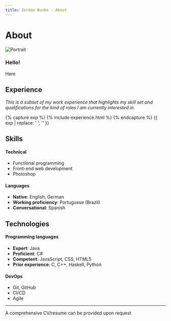 ```yaml
---
title: Jordan Bunke - About
---
```

# About

<img src="{{ site.baseurl }}/assets/img/portrait.png" alt="Portrait" class="portrait">

<!-- TODO -->
### Hello!

Here

## Experience

*This is a subset of my work experience that highlights my skill set and qualifications for the kind of roles I am currently interested in.*

{% capture exp %}
{% include experience.html %}
{% endcapture %}
{{ exp | replace: '    ', '' }}

## Skills

#### Technical
* Functional programming
* Front-end web development
* Photoshop

#### Languages
* **Native**: English, German
* **Working proficiency**: Portuguese (Brazil)
* **Conversational**: Spanish

## Technologies

#### Programming languages
* **Expert**: Java
* **Proficient**: C#
* **Competent**: JavaScript, CSS, HTML5
* **Prior experience**: C, C++, Haskell, Python

#### DevOps
* Git, GitHub
* CI/CD
* Agile

---

A comprehensive CV/resume can be provided upon request
